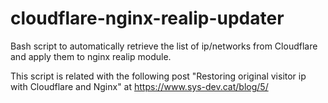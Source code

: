 # cloudflare-nginx-realip-updater
Bash script to automatically retrieve the list of ip/networks from Cloudflare and apply them to nginx realip module.

This script is related with the following post "Restoring original visitor ip with Cloudflare and Nginx" at https://www.sys-dev.cat/blog/5/

